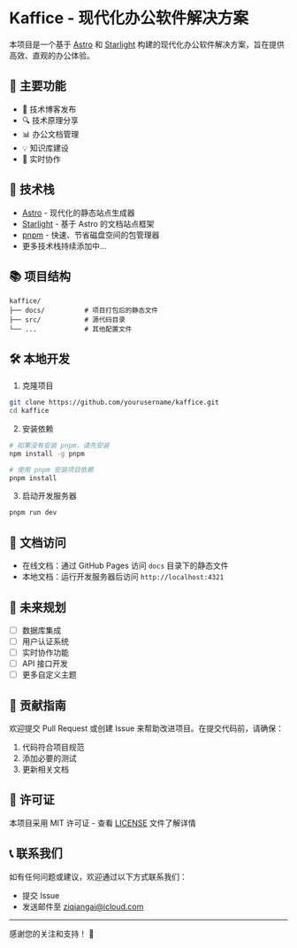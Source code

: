 # Kaffice - 现代化办公软件解决方案

本项目是一个基于 [Astro](https://astro.build/) 和 [Starlight](https://starlight.astro.build/) 构建的现代化办公软件解决方案，旨在提供高效、直观的办公体验。

## 🌟 主要功能

- 📝 技术博客发布
- 🔍 技术原理分享
- 📊 办公文档管理
- 💡 知识库建设
- 🔄 实时协作

## 🚀 技术栈

- [Astro](https://astro.build/) - 现代化的静态站点生成器
- [Starlight](https://starlight.astro.build/) - 基于 Astro 的文档站点框架
- [pnpm](https://pnpm.io/) - 快速、节省磁盘空间的包管理器
- 更多技术栈持续添加中...

## 📚 项目结构

```
kaffice/
├── docs/          # 项目打包后的静态文件
├── src/           # 源代码目录
└── ...            # 其他配置文件
```

## 🛠️ 本地开发

1. 克隆项目
```bash
git clone https://github.com/yourusername/kaffice.git
cd kaffice
```

2. 安装依赖
```bash
# 如果没有安装 pnpm，请先安装
npm install -g pnpm

# 使用 pnpm 安装项目依赖
pnpm install
```

3. 启动开发服务器
```bash
pnpm run dev
```

## 📖 文档访问

- 在线文档：通过 GitHub Pages 访问 `docs` 目录下的静态文件
- 本地文档：运行开发服务器后访问 `http://localhost:4321`

## 🔮 未来规划

- [ ] 数据库集成
- [ ] 用户认证系统
- [ ] 实时协作功能
- [ ] API 接口开发
- [ ] 更多自定义主题

## 🤝 贡献指南

欢迎提交 Pull Request 或创建 Issue 来帮助改进项目。在提交代码前，请确保：

1. 代码符合项目规范
2. 添加必要的测试
3. 更新相关文档

## 📄 许可证

本项目采用 MIT 许可证 - 查看 [LICENSE](LICENSE) 文件了解详情

## 📞 联系我们

如有任何问题或建议，欢迎通过以下方式联系我们：

- 提交 Issue
- 发送邮件至 [ziqiangai@icloud.com](mailto:ziqiangai@icloud.com)

---

感谢您的关注和支持！ 🙏 